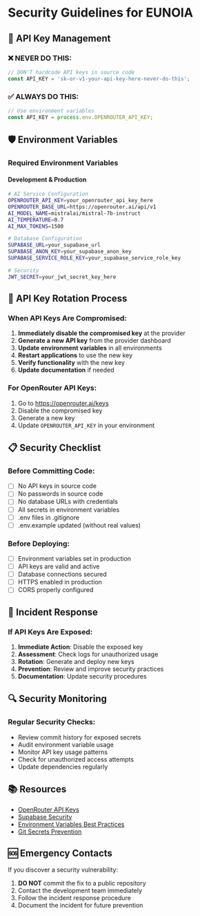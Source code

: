 # Security Guidelines for EUNOIA

## 🔐 API Key Management

### ❌ NEVER DO THIS:
```javascript
// DON'T hardcode API keys in source code
const API_KEY = 'sk-or-v1-your-api-key-here-never-do-this';
```

### ✅ ALWAYS DO THIS:
```javascript
// Use environment variables
const API_KEY = process.env.OPENROUTER_API_KEY;
```

## 🛡️ Environment Variables

### Required Environment Variables

#### Development & Production
```bash
# AI Service Configuration
OPENROUTER_API_KEY=your_openrouter_api_key_here
OPENROUTER_BASE_URL=https://openrouter.ai/api/v1
AI_MODEL_NAME=mistralai/mistral-7b-instruct
AI_TEMPERATURE=0.7
AI_MAX_TOKENS=1500

# Database Configuration
SUPABASE_URL=your_supabase_url
SUPABASE_ANON_KEY=your_supabase_anon_key
SUPABASE_SERVICE_ROLE_KEY=your_supabase_service_role_key

# Security
JWT_SECRET=your_jwt_secret_key_here
```

## 🔄 API Key Rotation Process

### When API Keys Are Compromised:

1. **Immediately disable the compromised key** at the provider
2. **Generate a new API key** from the provider dashboard
3. **Update environment variables** in all environments
4. **Restart applications** to use the new key
5. **Verify functionality** with the new key
6. **Update documentation** if needed

### For OpenRouter API Keys:
1. Go to https://openrouter.ai/keys
2. Disable the compromised key
3. Generate a new key
4. Update `OPENROUTER_API_KEY` in your environment

## 📋 Security Checklist

### Before Committing Code:
- [ ] No API keys in source code
- [ ] No passwords in source code
- [ ] No database URLs with credentials
- [ ] All secrets in environment variables
- [ ] .env files in .gitignore
- [ ] .env.example updated (without real values)

### Before Deploying:
- [ ] Environment variables set in production
- [ ] API keys are valid and active
- [ ] Database connections secured
- [ ] HTTPS enabled in production
- [ ] CORS properly configured

## 🚨 Incident Response

### If API Keys Are Exposed:
1. **Immediate Action**: Disable the exposed key
2. **Assessment**: Check logs for unauthorized usage
3. **Rotation**: Generate and deploy new keys
4. **Prevention**: Review and improve security practices
5. **Documentation**: Update security procedures

## 🔍 Security Monitoring

### Regular Security Checks:
- Review commit history for exposed secrets
- Audit environment variable usage
- Monitor API key usage patterns
- Check for unauthorized access attempts
- Update dependencies regularly

## 📚 Resources

- [OpenRouter API Keys](https://openrouter.ai/keys)
- [Supabase Security](https://supabase.com/docs/guides/auth/security)
- [Environment Variables Best Practices](https://12factor.net/config)
- [Git Secrets Prevention](https://git-secret.io/)

## 🆘 Emergency Contacts

If you discover a security vulnerability:
1. **DO NOT** commit the fix to a public repository
2. Contact the development team immediately
3. Follow the incident response procedure
4. Document the incident for future prevention